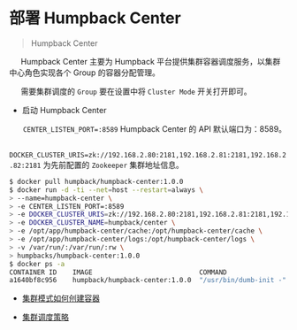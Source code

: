 # 部署 Humpback Center 

> Humpback Center  

&ensp;&ensp;&ensp;Humpback Center 主要为 Humpback 平台提供集群容器调度服务，以集群中心角色实现各个 Group 的容器分配管理。   

&ensp;&ensp;&ensp;需要集群调度的 `Group` 要在设置中将 `Cluster Mode` 开关打开即可。

- 启动 Humpback Center

&ensp;&ensp;&ensp; `CENTER_LISTEN_PORT=:8589` Humpback Center 的 API 默认端口为：8589。   

&ensp;&ensp;&ensp; `DOCKER_CLUSTER_URIS=zk://192.168.2.80:2181,192.168.2.81:2181,192.168.2.82:2181` 为先前配置的 `Zookeeper` 集群地址信息。

```bash 
$ docker pull humpback/humpback-center:1.0.0
$ docker run -d -ti --net=host --restart=always \
> --name=humpback-center \
> -e CENTER_LISTEN_PORT=:8589
> -e DOCKER_CLUSTER_URIS=zk://192.168.2.80:2181,192.168.2.81:2181,192.168.2.82:2181 \
> -e DOCKER_CLUSTER_NAME=humpback/center \
> -e /opt/app/humpback-center/cache:/opt/humpback-center/cache \
> -e /opt/app/humpback-center/logs:/opt/humpback-center/logs \
> -v /var/run/:/var/run/:rw \
> humpbacks/humpback-center:1.0.0
$ docker ps -a
CONTAINER ID    IMAGE                           COMMAND                  CREATED        STATUS         PORTS         NAMES
a1640bf8c956    humpback/humpback-center:1.0.0  "/usr/bin/dumb-init -"   15 minutes ago  45 seconds ago              humpback-center
```

- [集群模式如何创建容器](cluster-create-container.md)

- [集群调度策略](cluster-container-schedule.md)